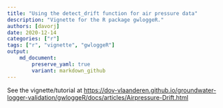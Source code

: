 ```yaml
---
title: "Using the detect_drift function for air pressure data"
description: "Vignette for the R package gwloggeR."
authors: [davorj]
date: 2020-12-14
categories: ["r"]
tags: ["r", "vignette", "gwloggeR"]
output: 
    md_document:
        preserve_yaml: true
        variant: markdown_github
---
```


See the vignette/tutorial at <https://dov-vlaanderen.github.io/groundwater-logger-validation/gwloggeR/docs/articles/Airpressure-Drift.html>
